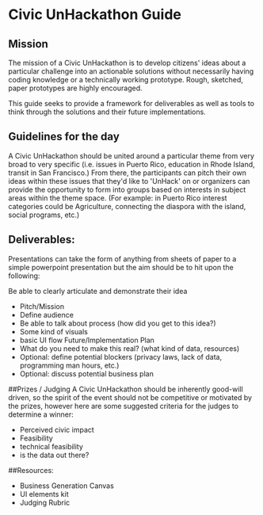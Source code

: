 # Civic UnHackathon Guide

## Mission
The mission of a Civic UnHackathon is to develop citizens' ideas about a particular challenge into an actionable solutions without necessarily having coding knowledge or a technically working prototype. Rough, sketched, paper prototypes are highly encouraged.

This guide seeks to provide a framework for deliverables as well as tools to think through the solutions and their future implementations.

## Guidelines for the day
A Civic UnHackathon should be united around a particular theme from very broad to very specific (i.e. issues in Puerto Rico, education in Rhode Island, transit in San Francisco.) 
From there, the participants can pitch their own ideas within these issues that they'd like to 'UnHack' on or organizers can provide the opportunity to form into groups based on interests in subject areas within the theme space. (For example: in Puerto Rico interest categories could be Agriculture, connecting the diaspora with the island, social programs, etc.)


## Deliverables: 
Presentations can take the form of anything from sheets of paper to a simple powerpoint presentation but the aim should be to hit upon the following:

Be able to clearly articulate and demonstrate their idea
 + Pitch/Mission
 + Define audience
 + Be able to talk about process (how did you get to this idea?)
 + Some kind of visuals
 + basic UI flow
Future/Implementation Plan
 + What do you need to make this real? (what kind of data, resources)
 + Optional: define potential blockers (privacy laws, lack of data, programming man hours, etc.)
 + Optional: discuss potential business plan

##Prizes / Judging
A Civic UnHackathon should be inherently good-will driven, so the spirit of the event should not be competitive or motivated by the prizes, however here are some suggested criteria for the judges to determine a winner:
  + Perceived civic impact
  + Feasibility
   + technical feasibility
   + is the data out there?

##Resources:
 + Business Generation Canvas
 + UI elements kit
 + Judging Rubric

 
